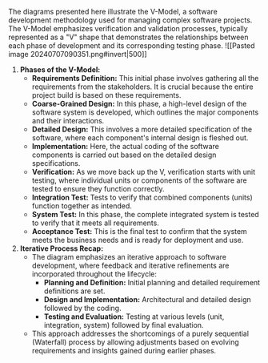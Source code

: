 The diagrams presented here illustrate the V-Model, a software development methodology used for managing complex software projects. The V-Model emphasizes verification and validation processes, typically represented as a "V" shape that demonstrates the relationships between each phase of development and its corresponding testing phase. 
![[Pasted image 20240707090351.png#invert|500]]
1. **Phases of the V-Model:**
   - **Requirements Definition:** This initial phase involves gathering all the requirements from the stakeholders. It is crucial because the entire project build is based on these requirements.
   - **Coarse-Grained Design:** In this phase, a high-level design of the software system is developed, which outlines the major components and their interactions.
   - **Detailed Design:** This involves a more detailed specification of the software, where each component's internal design is fleshed out.
   - **Implementation:** Here, the actual coding of the software components is carried out based on the detailed design specifications.
   - **Verification:** As we move back up the V, verification starts with unit testing, where individual units or components of the software are tested to ensure they function correctly.
   - **Integration Test:** Tests to verify that combined components (units) function together as intended.
   - **System Test:** In this phase, the complete integrated system is tested to verify that it meets all requirements.
   - **Acceptance Test:** This is the final test to confirm that the system meets the business needs and is ready for deployment and use.
2. **Iterative Process Recap:**
   - The diagram emphasizes an iterative approach to software development, where feedback and iterative refinements are incorporated throughout the lifecycle:
     - **Planning and Definition:** Initial planning and detailed requirement definitions are set.
     - **Design and Implementation:** Architectural and detailed design followed by the coding.
     - **Testing and Evaluation:** Testing at various levels (unit, integration, system) followed by final evaluation.
   - This approach addresses the shortcomings of a purely sequential (Waterfall) process by allowing adjustments based on evolving requirements and insights gained during earlier phases.

